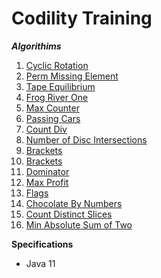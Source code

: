 # Codility Training

**_Algorithims_**

1. [Cyclic Rotation](https://github.com/brunomilitzer/Codility/blob/master/src/main/java/com/brunomilitzer/codility/lesson2/cyclicrotation.md)
2. [Perm Missing Element](https://github.com/brunomilitzer/Codility/blob/master/src/main/java/com/brunomilitzer/codility/lesson3/permmissingelem.md)
3. [Tape Equilibrium](https://github.com/brunomilitzer/Codility/blob/master/src/main/java/com/brunomilitzer/codility/lesson3/tapeequilibrium.md)
4. [Frog River One](https://github.com/brunomilitzer/Codility/blob/master/src/main/java/com/brunomilitzer/codility/lesson4/maxcounter.md)
5. [Max Counter](https://github.com/brunomilitzer/Codility/blob/master/src/main/java/com/brunomilitzer/codility/lesson4/maxcounter.md)
6. [Passing Cars](https://github.com/brunomilitzer/Codility/blob/master/src/main/java/com/brunomilitzer/codility/lesson5/passingcars.md)
7. [Count Div](https://github.com/brunomilitzer/Codility/blob/master/src/main/java/com/brunomilitzer/codility/lesson5/countdiv.md)
8. [Number of Disc Intersections](https://github.com/brunomilitzer/Codility/blob/master/src/main/java/com/brunomilitzer/codility/lesson6/numberofdiscintersections.md)
9. [Brackets](https://github.com/brunomilitzer/Codility/blob/master/src/main/java/com/brunomilitzer/codility/lesson7/brackets.md)
10. [Brackets](https://github.com/brunomilitzer/Codility/blob/master/src/main/java/com/brunomilitzer/codility/lesson7/fish.md)
11. [Dominator](https://github.com/brunomilitzer/Codility/blob/master/src/main/java/com/brunomilitzer/codility/lesson8/dominator.md)
12. [Max Profit](https://github.com/brunomilitzer/Codility/blob/master/src/main/java/com/brunomilitzer/codility/lesson9/maxprofit.md)
13. [Flags](https://github.com/brunomilitzer/Codility/blob/master/src/main/java/com/brunomilitzer/codility/lesson10/flags.md)
14. [Chocolate By Numbers](https://github.com/brunomilitzer/Codility/blob/master/src/main/java/com/brunomilitzer/codility/lesson12/chocolatebynumbers.md)
15. [Count Distinct Slices](https://github.com/brunomilitzer/Codility/blob/master/src/main/java/com/brunomilitzer/codility/lesson15/countdistinctslices.md)
15. [Min Absolute Sum of Two](https://github.com/brunomilitzer/Codility/blob/master/src/main/java/com/brunomilitzer/codility/lesson15/minabssumoftwo.md)

**Specifications**

* Java 11
